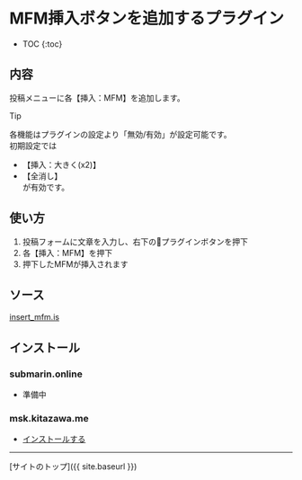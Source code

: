 # MFM挿入ボタンを追加するプラグイン

* TOC
{:toc}

## 内容
投稿メニューに各【挿入：MFM】を追加します。

> [!TIP]
> 各機能はプラグインの設定より「無効/有効」が設定可能です。  
> 初期設定では
> - 【挿入：大きく(x2)】
> - 【全消し】  
> が有効です。

## 使い方

1. 投稿フォームに文章を入力し、右下の🔌プラグインボタンを押下
2. 各【挿入：MFM】を押下
3. 押下したMFMが挿入されます


## ソース
[insert_mfm.is](https://github.com/elysion-pre/MisskeyPlugins/blob/main/src/insert_mfm.is)

## インストール

### submarin.online
 - 準備中

### msk.kitazawa.me
- [インストールする](https://msk.kitazawa.me/install-extentions?url=https://elysion-pre.github.io/MisskeyPlugins/json/insert_mfm.json&hash=6e361a3042bd2e264c5d71d5146e1ef2c2ef6874ac417def48510d2f22806fd02a4d6fc771c086b0033134ea18c3bbc1631509778e3bec7fbeceb4254081d368)

----

[サイトのトップ]({{ site.baseurl }})
